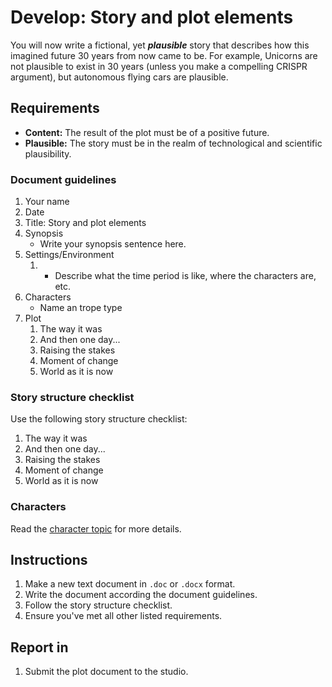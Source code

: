 # Develop: Story and plot elements

You will now write a fictional, yet _**plausible**_ story that describes how this imagined future 30 years from now came to be. For example, Unicorns are not plausible to exist in 30 years \(unless you make a compelling CRISPR argument\), but autonomous flying cars are plausible.

## Requirements

* **Content:** The result of the plot must be of a positive future.
* **Plausible:** The story must be in the realm of technological and scientific plausibility.

### Document guidelines

1. Your name
2. Date
3. Title: Story and plot elements
4. Synopsis
   * Write your synopsis sentence here.
5. Settings/Environment
   1. * Describe what the time period is like, where the characters are, etc.
6. Characters
   * Name an trope type
7. Plot
   1. The way it was
   2.  And then one day...
   3. Raising the stakes
   4. Moment of change
   5. World as it is now

### Story structure checklist

Use the following story structure checklist:

1. The way it was
2. And then one day...
3. Raising the stakes
4. Moment of change
5. World as it is now

### Characters

Read the [character topic](/topics/character.md) for more details.

## Instructions

1. Make a new text document in `.doc` or `.docx` format.
2. Write the document according the document guidelines.
3. Follow the story structure checklist.
4. Ensure you've met all other listed requirements.

## Report in

1. Submit the plot document to the studio.



